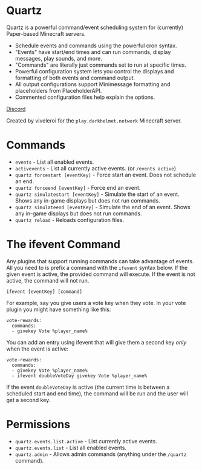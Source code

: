 # Quartz

Quartz is a powerful command/event scheduling system for (currently) Paper-based Minecraft servers.

- Schedule events and commands using the powerful cron syntax.
- "Events" have start/end times and can run commands, display messages, play sounds, and more.
- "Commands" are literally just commands set to run at specific times.
- Powerful configuration system lets you control the displays and formatting of both events and command output.
- All output configurations support Minimessage formatting and placeholders from PlaceholderAPI.
- Commented configuration files help explain the options.

[Discord](https://discord.gg/Q6sHDfnMAc)

Created by viveleroi for the `play.darkhelmet.network` Minecraft server.

# Commands

- `events` - List all enabled events.
- `activevents` - List all currently active events. (or `/events active`)
- `quartz forcestart [eventKey]` - Force start an event. Does not schedule an end.
- `quartz forceend [eventKey]` - Force end an event.
- `quartz simulatestart [eventKey]` - Simulate the start of an event. Shows any in-game displays but does not run commands.
- `quartz simulateend [eventKey]` - Simulate the end of an event. Shows any in-game displays but does not run commands.
- `quartz reload` - Reloads configuration files.

# The ifevent Command

Any plugins that support running commands can take advantage of events. All you need to is prefix a command
with the `ifevent` syntax below. If the given event is active, the provided command will execute. If the event
is not active, the command will not run.

`ifevent [eventKey] [command]`

For example, say you give users a vote key when they vote. In your vote plugin you might have something like
this:

```
vote-rewards:
  commands:
  - givekey Vote %player_name%
```

You can add an entry using ifevent that will give them a second key *only* when the event is active:

```
vote-rewards:
  commands:
  - givekey Vote %player_name%
  - ifevent doubleVoteDay givekey Vote %player_name%
```

If the event `doubleVoteDay` is active (the current time is between a scheduled start and end time),
the command will be run and the user will get a second key.

# Permissions

- `quartz.events.list.active` - List currently active events.
- `quartz.events.list` - List all enabled events.
- `quartz.admin` - Allows admin commands (anything under the `/quartz` command).